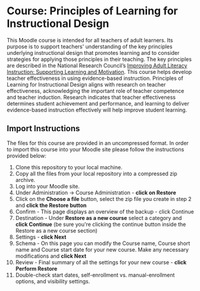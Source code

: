 # Course: Principles of Learning for Instructional Design
This Moodle course is intended for all teachers of adult learners. Its purpose is to support teachers' understanding of the key principles underlying instructional design that promotes learning and to consider strategies for applying those principles in their teaching. The key principles are described in the National Research Council’s [Improving Adult Literacy Instruction: Supporting Learning and Motivation](http://lincs.ed.gov/professional-development/resource-collections/profile-189). This course helps develop teacher effectiveness in using evidence-based instruction. Principles of Learning for Instructional Design aligns with research on teacher effectiveness, acknowledging the important role of teacher competence and teacher induction. Research indicates that teacher effectiveness determines student achievement and performance, and learning to deliver evidence-based instruction effectively will help improve student learning.

## Import Instructions
The files for this course are provided in an uncompressed format. In order to import this course into your Moodle site please follow the instructions provided below:

1. Clone this repository to your local machine.
2. Copy all the files from your local repository into a compressed zip archive.
3. Log into your Moodle site.
4. Under Administration -> Course Administration - **click on Restore**
5. Click on the **Choose a file** button, select the zip file you create in step 2 and **click the Restore button**
6. Confirm - This page displays an overview of the backup - click Continue
7. Destination - Under **Restore as a new course** select a category and **click Continue** (be sure you're clicking the continue button inside the Restore as a new course section)
8. Settings - **click Next**
9. Schema - On this page you can modify the Course name, Course short name and Course start date for your new course. Make any necessary modifications and **click Next**
10. Review - Final summary of all the settings for your new course - **click Perform Restore**
11. Double-check start dates, self-enrollment vs. manual-enrollment options, and visibility settings.
